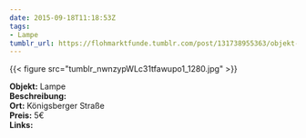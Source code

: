 ```yaml
---
date: 2015-09-18T11:18:53Z
tags:
- Lampe
tumblr_url: https://flohmarktfunde.tumblr.com/post/131738955363/objekt-lampe-beschreibung-lorem-ipsum-ort
---
```

 {{< figure src="tumblr_nwnzypWLc31tfawupo1_1280.jpg" >}}  

**Objekt:** Lampe  
**Beschreibung:**   
**Ort:** Königsberger Straße  
**Preis:** 5€  
**Links:** 
